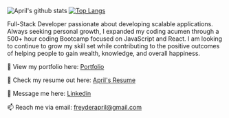 ![April's github stats](https://github-readme-stats.vercel.app/api?username=amurillo18&show_icons=true&theme=dark)   [![Top Langs](https://github-readme-stats.vercel.app/api/top-langs/?username=amurillo18&layout=compact)](https://github.com/amurillo18/github-readme-stats)

 Full-Stack Developer passionate about developing scalable applications. Always seeking personal growth, I expanded my coding acumen through a 500+ hour coding Bootcamp focused on JavaScript and React. I am looking to continue to grow my skill set while contributing to the positive outcomes of helping people to gain wealth, knowledge, and overall happiness.

👀 View my portfolio here: [Portfolio](https://aprilmurillo.surge.sh/)

📝 Check my resume out here: [April's Resume](https://docs.google.com/document/d/1hsAUF6oq9hGP49M5Y7R4zk--zIiT9-sf/edit?usp=share_link&ouid=102756498097857892383&rtpof=true&sd=true)

💬 Message me here: [Linkedin](https://www.linkedin.com/in/april-murillo/)

📫 Reach me via email: [freyderapril@gmail.com](mailto:freyderapril@gmail.com)
